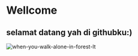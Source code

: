# Wellcome
<h2>selamat datang yah di githubku:)</h2>
  
![when-you-walk-alone-in-forest-lt](https://github.com/kusumabaru10/Wellcome/assets/115763183/1bbe488f-3e89-43c3-b4ff-2d96a17f4b53)

